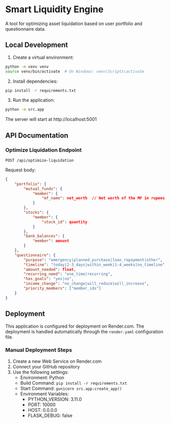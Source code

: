 # Smart Liquidity Engine

A tool for optimizing asset liquidation based on user portfolio and questionnaire data.

## Local Development

1. Create a virtual environment:

```bash
python -m venv venv
source venv/bin/activate  # On Windows: venv\Scripts\activate
```

2. Install dependencies:

```bash
pip install -r requirements.txt
```

3. Run the application:

```bash
python -m src.app
```

The server will start at http://localhost:5001

## API Documentation

### Optimize Liquidation Endpoint

`POST /api/optimize-liquidation`

Request body:

```json
{
    "portfolio": {
        "mutual_funds": {
            "member": {
                "mf_name": net_worth  // Net worth of the MF in rupees
            }
        },
        "stocks": {
            "member": {
                "stock_id": quantity
            }
        },
        "bank_balances": {
            "member": amount
        }
    },
    "questionnaire": {
        "purpose": "emergency|planned_purchase|loan_repayment|other",
        "timeline": "today|2-3_days|within_week|1-4_weeks|no_timeline",
        "amount_needed": float,
        "recurring_need": "one_time|recurring",
        "has_goals": "yes|no",
        "income_change": "no_change|will_reduce|will_increase",
        "priority_members": ["member_ids"]
    }
}
```

## Deployment

This application is configured for deployment on Render.com. The deployment is handled automatically through the `render.yaml` configuration file.

### Manual Deployment Steps

1. Create a new Web Service on Render.com
2. Connect your GitHub repository
3. Use the following settings:
   - Environment: Python
   - Build Command: `pip install -r requirements.txt`
   - Start Command: `gunicorn src.app:create_app()`
   - Environment Variables:
     - PYTHON_VERSION: 3.11.0
     - PORT: 10000
     - HOST: 0.0.0.0
     - FLASK_DEBUG: false
